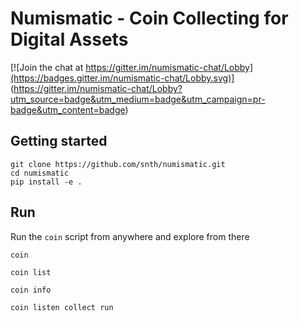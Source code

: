 # Numismatic - Coin Collecting for Digital Assets

[![Join the chat at 
https://gitter.im/numismatic-chat/Lobby](https://badges.gitter.im/numismatic-chat/Lobby.svg)]
(https://gitter.im/numismatic-chat/Lobby?utm_source=badge&utm_medium=badge&utm_campaign=pr-badge&utm_content=badge) 

## Getting started

    git clone https://github.com/snth/numismatic.git
    cd numismatic
    pip install -e .

## Run

Run the `coin` script from anywhere and explore from there

    coin

    coin list

    coin info

    coin listen collect run
